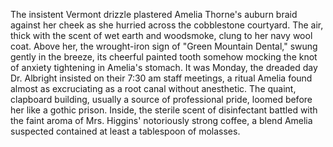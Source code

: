 The insistent Vermont drizzle plastered Amelia Thorne's auburn braid against her cheek as she hurried across the cobblestone courtyard. The air, thick with the scent of wet earth and woodsmoke, clung to her navy wool coat. Above her, the wrought-iron sign of "Green Mountain Dental," swung gently in the breeze, its cheerful painted tooth somehow mocking the knot of anxiety tightening in Amelia's stomach. It was Monday, the dreaded day Dr. Albright insisted on their 7:30 am staff meetings, a ritual Amelia found almost as excruciating as a root canal without anesthetic. The quaint, clapboard building, usually a source of professional pride, loomed before her like a gothic prison.  Inside, the sterile scent of disinfectant battled with the faint aroma of Mrs. Higgins' notoriously strong coffee, a blend Amelia suspected contained at least a tablespoon of molasses.
